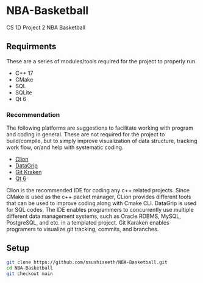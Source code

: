 # NBA-Basketball
CS 1D Project 2 NBA Basketball

## Requirments

These are a series of modules/tools required for the project to properly run. 

- C++ 17
- CMake
- SQL 
- SQLite
- Qt 6

### Recommendation

The following platforms are suggestions to facilitate working with program and coding in general. These are not required for the project to build/compile, but to simply improve visualization of data structure, tracking work flow, or/and help with systematic coding. 

- [Clion](https://www.jetbrains.com/clion/)
- [DataGrip](https://www.jetbrains.com/datagrip)
- [Git Kraken](https://www.gitkraken.com/ "Git Kraken")
- [Qt 6](https://www.qt.io/product/qt6)

Clion is the recommended IDE for coding any c++ related projects. Since CMake is used as the c++ packet manager, CLion provides different tools that can be used to improve coding along with Cmake CLI. DataGrip is used for SQL codes. The IDE enables programmers to concurrently use multiple different data management systems, such as Oracle RDBMS, MySQL, PostgreSQL, and etc. in a templated project. Git Karaken enables programers to visualize git tracking, commits, and branches.

## Setup

```bash
git clone https://github.com/ssushiseeth/NBA-Basketball.git
cd NBA-Basketball
git checkout main
``` 
